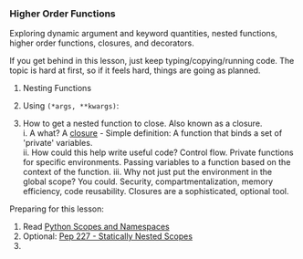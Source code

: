 
### Higher Order Functions

Exploring dynamic argument and keyword quantities, nested functions, higher order functions, closures, and decorators.

If you get behind in this lesson, just keep typing/copying/running code. The topic is hard at first, so if it feels hard, things are going as planned.

1. Nesting Functions



2. Using `(*args, **kwargs)`:



3. How to get a nested function to close. Also known as a closure.    
    i. A what? A [closure](http://en.wikipedia.org/wiki/Closure_(computer_programming)) - Simple definition: A function that binds a set of 'private' variables.    
    ii. How could this help write useful code? Control flow. Private functions for specific environments. Passing variables to a function based on the context of the function. 
    iii. Why not just put the environment in the global scope? You could. Security, compartmentalization, memory efficiency, code reusability.  Closures are a sophisticated, optional tool.





Preparing for this lesson:

1. Read [Python Scopes and Namespaces](https://docs.python.org/2/tutorial/classes.html#python-scopes-and-namespaces)
2. Optional: [Pep 227 - Statically Nested Scopes](http://legacy.python.org/dev/peps/pep-0227/)
3. 

